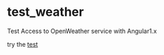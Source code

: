 # test_weather
Test Access to OpenWeather service with Angular1.x

try the [test](https://joaozitopolo.github.io/test_weather/)
